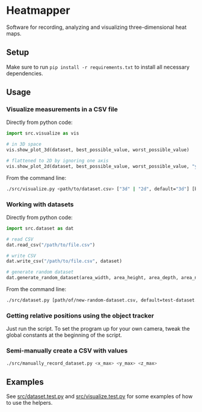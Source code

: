 # Heatmapper

Software for recording, analyzing and visualizing three-dimensional heat maps.

## Setup

Make sure to run `pip install -r requirements.txt` to install all necessary dependencies.

## Usage

### Visualize measurements in a CSV file

Directly from python code:

```python
import src.visualize as vis

# in 3D space
vis.show_plot_3d(dataset, best_possible_value, worst_possible_value)

# flattened to 2D by ignoring one axis
vis.show_plot_2d(dataset, best_possible_value, worst_possible_value, "y")
```

From the command line:

```sh
./src/visualize.py <path/to/dataset.csv> ["3d" | "2d", default="3d"] [best-possible-value, default=1.0] [worst-possible-value, default=0.0] [(2d-only) axis, options="x", "y", "z", default="y"]
```

### Working with datasets

Directly from python code:

```python
import src.dataset as dat

# read CSV
dat.read_csv("/path/to/file.csv")

# write CSV
dat.write_csv("/path/to/file.csv", dataset)

# generate random dataset
dat.generate_random_dataset(area_width, area_height, area_depth, area_number_of_measurement_points, number_of_emitters)
```

From the command line:

```sh
./src/dataset.py [path/of/new-random-dataset.csv, default=test-dataset.csv] [area-width, default=100.0] [area-height, default=100.0] [area-width, default=100.0] [measurement-count, default=1000] [emitter-count, default=2]
```

### Getting relative positions using the object tracker

Just run the script. To set the program up for your own camera, tweak the global constants at the beginning of the script.

### Semi-manually create a CSV with values

```sh
./src/manually_record_dataset.py <x_max> <y_max> <z_max>
```

## Examples

See [src/dataset.test.py](src/dataset.test.py) and [src/visualize.test.py](src/visualize.test.py) for some examples of how to use the helpers.
